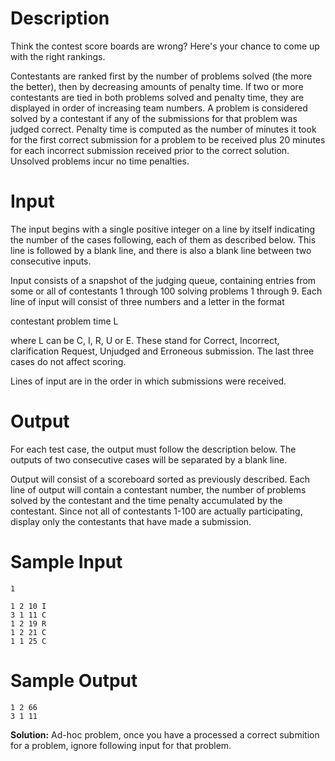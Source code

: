 Description
===========

Think the contest score boards are wrong? Here's your chance to come up with the right rankings.

Contestants are ranked first by the number of problems solved (the more the better), then by decreasing amounts of penalty time. If two or more contestants are tied in both problems solved and penalty time, they are displayed in order of increasing team numbers.
A problem is considered solved by a contestant if any of the submissions for that problem was judged correct. Penalty time is computed as the number of minutes it took for the first correct submission for a problem to be received plus 20 minutes for each incorrect submission received prior to the correct solution. Unsolved problems incur no time penalties.

Input
===========

The input begins with a single positive integer on a line by itself indicating the number of the cases following, each of them as described below. This line is followed by a blank line, and there is also a blank line between two consecutive inputs.

Input consists of a snapshot of the judging queue, containing entries from some or all of contestants 1 through 100 solving problems 1 through 9. Each line of input will consist of three numbers and a letter in the format

contestant problem time L

where L can be C, I, R, U or E. These stand for Correct, Incorrect, clarification Request, Unjudged and Erroneous submission. The last three cases do not affect scoring.

Lines of input are in the order in which submissions were received.

Output
===========

For each test case, the output must follow the description below. The outputs of two consecutive cases will be separated by a blank line.

Output will consist of a scoreboard sorted as previously described. Each line of output will contain a contestant number, the number of problems solved by the contestant and the time penalty accumulated by the contestant. Since not all of contestants 1-100 are actually participating, display only the contestants that have made a submission.

Sample Input
===========

```text
1

1 2 10 I
3 1 11 C
1 2 19 R
1 2 21 C
1 1 25 C
```

Sample Output
===========

```text
1 2 66
3 1 11
```

**Solution:** Ad-hoc problem, once you have a processed a correct submition for a problem, ignore following input for that problem.

